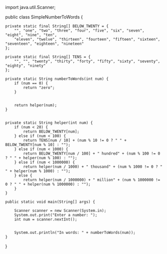 import java.util.Scanner;

public class SimpleNumberToWords {

    
    private static final String[] BELOW_TWENTY = {
        "", "one", "two", "three", "four", "five", "six", "seven", "eight", "nine", "ten",
        "eleven", "twelve", "thirteen", "fourteen", "fifteen", "sixteen", "seventeen", "eighteen", "nineteen"
    };

    private static final String[] TENS = {
        "", "", "twenty", "thirty", "forty", "fifty", "sixty", "seventy", "eighty", "ninety"
    };

    private static String numberToWords(int num) {
        if (num == 0) {
            return "zero";
        }

     
        return helper(num);
    }

    
    private static String helper(int num) {
        if (num < 20) {
            return BELOW_TWENTY[num];  
        } else if (num < 100) {
            return TENS[num / 10] + (num % 10 != 0 ? " " + BELOW_TWENTY[num % 10] : "");
        } else if (num < 1000) {
            return BELOW_TWENTY[num / 100] + " hundred" + (num % 100 != 0 ? " " + helper(num % 100) : "");
        } else if (num < 1000000) {
            return helper(num / 1000) + " thousand" + (num % 1000 != 0 ? " " + helper(num % 1000) : "");
        } else {
            return helper(num / 1000000) + " million" + (num % 1000000 != 0 ? " " + helper(num % 1000000) : "");
        }
    }

    public static void main(String[] args) {
       
        Scanner scanner = new Scanner(System.in);
        System.out.print("Enter a number: ");
        int num = scanner.nextInt();

      
        System.out.println("In words: " + numberToWords(num));
    }
}
